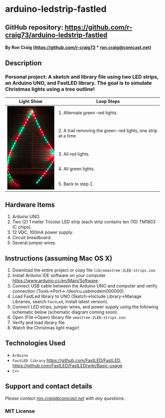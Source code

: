 # arduino-ledstrip-fastled

## GitHub repository: https://github.com/r-craig73/arduino-ledstrip-fastled

#### By Ron Craig (https://github.com/r-craig73 * ron.craig@comcast.net)

## Description
### Personal project: A sketch and library file using two LED strips, an Arduino UNO, and FastLED library. The goal is to simulate Christmas lights using a tree outline!

<table>
    <thead>
        <tr>
            <th>Light Show</th>
            <th>Loop Steps</th>
        </tr>
    </thead>
    <tbody>
        <tr>
            <td rowspan=5><kbd><img src="./img/LED-strips-xmastree-loop.gif" alt="Light strip LED loop"></kbd></td>
            <td>1. Alternate green-red lights.</td>
        </tr>
        <tr>
            <td>2. A trail removing the green-red lights, one strip at a time.</td>
        </tr>
        <tr>
            <td>3. All red lights. </td>
        </tr>
        <tr>
            <td>4. All green lights.</td>
        </tr>
        <tr>
            <td>5. Back to step 1.</td>
        </tr>
    </tbody>
</table>

## Hardware Items
1. Arduino UNO.
2. Two (2) 1 meter Tricolor LED strip (each strip contains ten (10) TM1803 IC chips).
3. 12 VDC, 100mA power supply.
4. Circuit breadboard.
5. Several jumper wires.

## Instructions (assuming Mac OS X)
1. Download the entire project or copy file `lib/xmastree-2LED-strips.ino`
2. Install Arduino IDE software on your computer https://www.arduino.cc/en/Main/Software.
3. Connect USB cable between the Arduino UNO and computer and verify connection (Tools->Port-> /dev/cu.usbmodem000000).
4. Load FastLed library to UNO (Sketch->Include Library->Manage Libraries, search `FastLed`, Install latest version).
5. Connect LED strips, jumper wires, and power supply using the following schematic below (schematic diagram coming soon).
6. Open (File->Open) library file `xmastree-2LED-strips.ino`.
7. Verify and load library file.
8. Watch the Christmas light magic!

## Technologies Used
* `Arduino`
* `FastLED library` https://github.com/FastLED/FastLED, https://github.com/FastLED/FastLED/wiki/Basic-usage
* `C++`

## Support and contact details
_Please contact ron.craig@comcast.net with any questions._

### MIT License